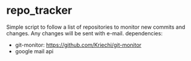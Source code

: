 # repo_tracker
Simple script to follow a list of repositories to monitor new commits and changes.
Any changes will be sent with e-mail.
dependencies:
  - git-monitor: https://github.com/Kriechi/git-monitor
  - google mail api
 
